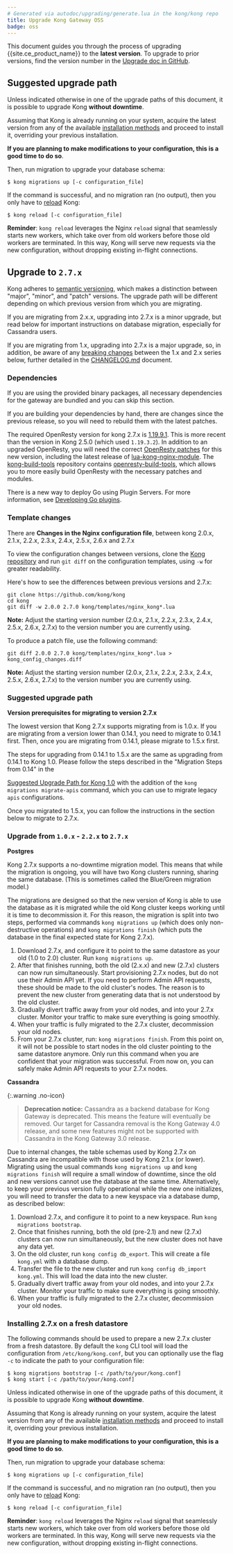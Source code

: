 ```yaml
---
# Generated via autodoc/upgrading/generate.lua in the kong/kong repo
title: Upgrade Kong Gateway OSS
badge: oss
---
```


This document guides you through the process of upgrading {{site.ce_product_name}} to the **latest version**.
To upgrade to prior versions, find the version number in the
[Upgrade doc in GitHub](https://github.com/Kong/kong/blob/master/UPGRADE.md).

## Suggested upgrade path

Unless indicated otherwise in one of the upgrade paths of this document, it is
possible to upgrade Kong **without downtime**.

Assuming that Kong is already running on your system, acquire the latest
version from any of the available [installation methods](https://getkong.org/install/)
and proceed to install it, overriding your previous installation.

**If you are planning to make modifications to your configuration, this is a
good time to do so**.

Then, run migration to upgrade your database schema:

```shell
$ kong migrations up [-c configuration_file]
```

If the command is successful, and no migration ran
(no output), then you only have to
[reload](https://docs.konghq.com/gateway-oss/2.7.x/cli/#kong-reload) Kong:

```shell
$ kong reload [-c configuration_file]
```

**Reminder**: `kong reload` leverages the Nginx `reload` signal that seamlessly
starts new workers, which take over from old workers before those old workers
are terminated. In this way, Kong will serve new requests via the new
configuration, without dropping existing in-flight connections.

## Upgrade to `2.7.x`

Kong adheres to [semantic versioning](https://semver.org/), which makes a
distinction between "major", "minor", and "patch" versions. The upgrade path
will be different depending on which previous version from which you are migrating.

If you are migrating from 2.x.x, upgrading into 2.7.x is a
minor upgrade, but read below for important instructions on database migration,
especially for Cassandra users.

If you are migrating from 1.x, upgrading into 2.7.x is a major upgrade,
so, in addition, be aware of any [breaking changes](https://github.com/Kong/kong/blob/master/UPGRADE.md#breaking-changes-2.0)
between the 1.x and 2.x series below, further detailed in the
[CHANGELOG.md](https://github.com/Kong/kong/blob/2.0.0/CHANGELOG.md#200) document.


### Dependencies

If you are using the provided binary packages, all necessary dependencies
for the gateway are bundled and you can skip this section.

If you are building your dependencies by hand, there are changes since the
previous release, so you will need to rebuild them with the latest patches.

The required OpenResty version for kong 2.7.x is
[1.19.9.1](https://openresty.org/en/changelog-1019003.html). This is more recent
than the version in Kong 2.5.0 (which used `1.19.3.2`). In addition to an upgraded
OpenResty, you will need the correct [OpenResty patches](https://github.com/Kong/kong-build-tools/tree/master/openresty-build-tools/openresty-patches)
for this new version, including the latest release of [lua-kong-nginx-module](https://github.com/Kong/lua-kong-nginx-module).
The [kong-build-tools](https://github.com/Kong/kong-build-tools)
repository contains [openresty-build-tools](https://github.com/Kong/kong-build-tools/tree/master/openresty-build-tools),
which allows you to more easily build OpenResty with the necessary patches and modules.

There is a new way to deploy Go using Plugin Servers.
For more information, see [Developing Go plugins](https://docs.konghq.com/gateway-oss/2.6.x/external-plugins/#developing-go-plugins).

### Template changes

There are **Changes in the Nginx configuration file**, between kong 2.0.x,
2.1.x, 2.2.x, 2.3.x, 2.4.x, 2.5.x, 2.6.x and 2.7.x

To view the configuration changes between versions, clone the
[Kong repository](https://github.com/kong/kong) and run `git diff`
on the configuration templates, using `-w` for greater readability.

Here's how to see the differences between previous versions and 2.7.x:

```
git clone https://github.com/kong/kong
cd kong
git diff -w 2.0.0 2.7.0 kong/templates/nginx_kong*.lua
```

**Note:** Adjust the starting version number
(2.0.x, 2.1.x, 2.2.x, 2.3.x, 2.4.x, 2.5.x, 2.6.x, 2.7.x) to the version number you are currently using.

To produce a patch file, use the following command:

```
git diff 2.0.0 2.7.0 kong/templates/nginx_kong*.lua > kong_config_changes.diff
```

**Note:** Adjust the starting version number
(2.0.x, 2.1.x, 2.2.x, 2.3.x, 2.4.x, 2.5.x, 2.6.x, 2.7.x) to the version number you are currently using.


### Suggested upgrade path

**Version prerequisites for migrating to version 2.7.x**

The lowest version that Kong 2.7.x supports migrating from is 1.0.x.
If you are migrating from a version lower than 0.14.1, you need to
migrate to 0.14.1 first. Then, once you are migrating from 0.14.1,
please migrate to 1.5.x first.

The steps for upgrading from 0.14.1 to 1.5.x are the same as upgrading
from 0.14.1 to Kong 1.0. Please follow the steps described in the
"Migration Steps from 0.14" in the

[Suggested Upgrade Path for Kong 1.0](https://github.com/Kong/kong/blob/master/UPGRADE.md#kong-1-0-upgrade-path)
with the addition of the `kong migrations migrate-apis` command,
which you can use to migrate legacy `apis` configurations.

Once you migrated to 1.5.x, you can follow the instructions in the section
below to migrate to 2.7.x.

### Upgrade from `1.0.x` - `2.2.x` to `2.7.x`

**Postgres**

Kong 2.7.x supports a no-downtime migration model. This means that while the
migration is ongoing, you will have two Kong clusters running, sharing the
same database. (This is sometimes called the Blue/Green migration model.)

The migrations are designed so that the new version of Kong is able to use
the database as it is migrated while the old Kong cluster keeps working until
it is time to decommission it. For this reason, the migration is split into
two steps, performed via commands `kong migrations up` (which does
only non-destructive operations) and `kong migrations finish` (which puts the
database in the final expected state for Kong 2.7.x).

1. Download 2.7.x, and configure it to point to the same datastore
   as your old (1.0 to 2.0) cluster. Run `kong migrations up`.
2. After that finishes running, both the old (2.x.x) and new (2.7.x)
   clusters can now run simultaneously. Start provisioning 2.7.x nodes,
   but do not use their Admin API yet. If you need to perform Admin API
   requests, these should be made to the old cluster's nodes. The reason
   is to prevent the new cluster from generating data that is not understood
   by the old cluster.
3. Gradually divert traffic away from your old nodes, and into
   your 2.7.x cluster. Monitor your traffic to make sure everything
   is going smoothly.
4. When your traffic is fully migrated to the 2.7.x cluster,
   decommission your old nodes.
5. From your 2.7.x cluster, run: `kong migrations finish`.
   From this point on, it will not be possible to start
   nodes in the old cluster pointing to the same datastore anymore. Only run
   this command when you are confident that your migration
   was successful. From now on, you can safely make Admin API
   requests to your 2.7.x nodes.

**Cassandra**

{:.warning .no-icon}
> **Deprecation notice:**
> Cassandra as a backend database for Kong Gateway is deprecated. This means the feature will eventually be removed. Our target for Cassandra removal is the Kong Gateway 4.0 release, and some new features might not be supported with Cassandra in the Kong Gateway 3.0 release.

Due to internal changes, the table schemas used by Kong 2.7.x on Cassandra
are incompatible with those used by Kong 2.1.x (or lower). Migrating using the usual commands
`kong migrations up` and `kong migrations finish` will require a small
window of downtime, since the old and new versions cannot use the
database at the same time. Alternatively, to keep your previous version fully
operational while the new one initializes, you will need to transfer the
data to a new keyspace via a database dump, as described below:

1. Download 2.7.x, and configure it to point to a new keyspace.
   Run `kong migrations bootstrap`.
2. Once that finishes running, both the old (pre-2.1) and new (2.7.x)
   clusters can now run simultaneously, but the new cluster does not
   have any data yet.
3. On the old cluster, run `kong config db_export`. This will create
   a file `kong.yml` with a database dump.
4. Transfer the file to the new cluster and run
   `kong config db_import kong.yml`. This will load the data into the new cluster.
5. Gradually divert traffic away from your old nodes, and into
   your 2.7.x cluster. Monitor your traffic to make sure everything
   is going smoothly.
6. When your traffic is fully migrated to the 2.7.x cluster,
   decommission your old nodes.

### Installing 2.7.x on a fresh datastore

The following commands should be used to prepare a new 2.7.x cluster from a
fresh datastore. By default the `kong` CLI tool will load the configuration
from `/etc/kong/kong.conf`, but you can optionally use the flag `-c` to
indicate the path to your configuration file:

```
$ kong migrations bootstrap [-c /path/to/your/kong.conf]
$ kong start [-c /path/to/your/kong.conf]
```
Unless indicated otherwise in one of the upgrade paths of this document, it is
possible to upgrade Kong **without downtime**.

Assuming that Kong is already running on your system, acquire the latest
version from any of the available [installation methods](https://getkong.org/install/)
and proceed to install it, overriding your previous installation.

**If you are planning to make modifications to your configuration, this is a
good time to do so**.

Then, run migration to upgrade your database schema:

```shell
$ kong migrations up [-c configuration_file]
```

If the command is successful, and no migration ran
(no output), then you only have to
[reload](https://docs.konghq.com/gateway-oss/2.7.x/cli/#kong-reload) Kong:

```shell
$ kong reload [-c configuration_file]
```

**Reminder**: `kong reload` leverages the Nginx `reload` signal that seamlessly
starts new workers, which take over from old workers before those old workers
are terminated. In this way, Kong will serve new requests via the new
configuration, without dropping existing in-flight connections.
